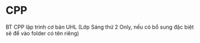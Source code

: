 # CPP
BT CPP lập trình cơ bản UHL
(Lớp Sáng thứ 2 Only, nếu có bổ sung đặc biệt sẽ để vào folder có tên riêng)
